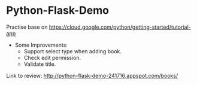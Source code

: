 # Python-Flask-Demo
Practise base on https://cloud.google.com/python/getting-started/tutorial-app
* Some Improvements:
  - Support select type when adding book.
  - Check edit permission.
  - Validate title.

Link to review: http://python-flask-demo-241716.appspot.com/books/
